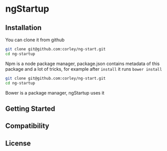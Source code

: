 # ngStartup

## Installation
You can clone it from github
```bash
git clone git@github.com:corley/ng-start.git
cd ng-startup
```
Npm is a node package manager, package.json contains metadata of this package and a lot of tricks, for example after `install` it runs `bower install`
```bash
git clone git@github.com:corley/ng-start.git
cd ng-startup
```

Bower is a package manager, ngStartup uses it 

## Getting Started

## Compatibility

## License

